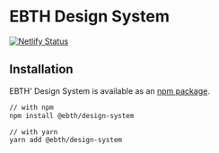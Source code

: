 # EBTH Design System

[![Netlify Status](https://api.netlify.com/api/v1/badges/e8abf313-7dfd-4ac7-98ea-3e9f5bfc19c2/deploy-status)](https://app.netlify.com/sites/ebth-design/deploys)


## Installation

EBTH' Design System is available as an [npm package](https://www.npmjs.com/package/@ebth/design-system).

```sh
// with npm
npm install @ebth/design-system

// with yarn
yarn add @ebth/design-system
```
